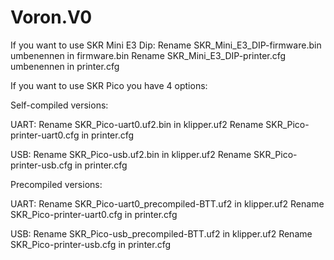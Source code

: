 # Voron.V0

If you want to use SKR Mini E3 Dip:
Rename SKR_Mini_E3_DIP-firmware.bin umbenennen in firmware.bin
Rename SKR_Mini_E3_DIP-printer.cfg umbenennen in printer.cfg

If you want to use SKR Pico you have 4 options:

Self-compiled versions:

UART:
Rename SKR_Pico-uart0.uf2.bin in klipper.uf2
Rename SKR_Pico-printer-uart0.cfg in printer.cfg

USB:
Rename SKR_Pico-usb.uf2.bin in klipper.uf2
Rename SKR_Pico-printer-usb.cfg in printer.cfg

Precompiled versions:

UART:
Rename SKR_Pico-uart0_precompiled-BTT.uf2 in klipper.uf2
Rename SKR_Pico-printer-uart0.cfg in printer.cfg

USB:
Rename SKR_Pico-usb_precompiled-BTT.uf2 in klipper.uf2
Rename SKR_Pico-printer-usb.cfg in printer.cfg